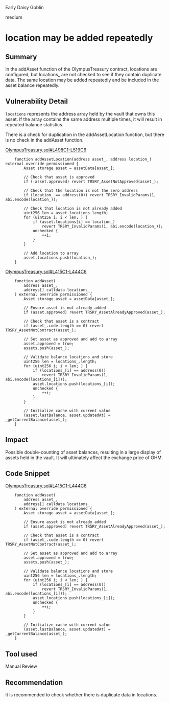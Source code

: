 Early Daisy Goblin

medium

# location may be added repeatedly

## Summary
In the addAsset function of the OlympusTreasury contract, locations are configured, but locations_ are not checked to see if they contain duplicate data. The same location may be added repeatedly and be included in the asset balance repeatedly.

## Vulnerability Detail
`locations` represents the address array held by the vault that owns this asset. If the array contains the same address multiple times, it will result in repeated balance statistics.

There is a check for duplication in the addAssetLocation function, but there is no check in the addAsset function.

[OlympusTreasury.sol#L498C1-L519C6](https://github.com/sherlock-audit/2023-11-olympus/blob/9c8df76dc9820b4c6605d2e1e6d87dcfa9e50070/bophades/src/modules/TRSRY/OlympusTreasury.sol#L498C1-L519C6)
```solidity
    function addAssetLocation(address asset_, address location_) external override permissioned {
        Asset storage asset = assetData[asset_];

        // Check that asset is approved
        if (!asset.approved) revert TRSRY_AssetNotApproved(asset_);

        // Check that the location is not the zero address
        if (location_ == address(0)) revert TRSRY_InvalidParams(1, abi.encode(location_));

        // Check that location is not already added
        uint256 len = asset.locations.length;
        for (uint256 i; i < len; ) {
            if (asset.locations[i] == location_)
                revert TRSRY_InvalidParams(1, abi.encode(location_));
            unchecked {
                ++i;
            }
        }

        // Add location to array
        asset.locations.push(location_);
    }
```

[OlympusTreasury.sol#L415C1-L444C6](https://github.com/sherlock-audit/2023-11-olympus/blob/9c8df76dc9820b4c6605d2e1e6d87dcfa9e50070/bophades/src/modules/TRSRY/OlympusTreasury.sol#L415C1-L444C6)
```solidity
    function addAsset(
        address asset_,
        address[] calldata locations_
    ) external override permissioned {
        Asset storage asset = assetData[asset_];

        // Ensure asset is not already added
        if (asset.approved) revert TRSRY_AssetAlreadyApproved(asset_);

        // Check that asset is a contract
        if (asset_.code.length == 0) revert TRSRY_AssetNotContract(asset_);

        // Set asset as approved and add to array
        asset.approved = true;
        assets.push(asset_);

        // Validate balance locations and store
        uint256 len = locations_.length;
        for (uint256 i; i < len; ) {
            if (locations_[i] == address(0))
                revert TRSRY_InvalidParams(1, abi.encode(locations_[i]));
            asset.locations.push(locations_[i]);
            unchecked {
                ++i;
            }
        }

        // Initialize cache with current value
        (asset.lastBalance, asset.updatedAt) = _getCurrentBalance(asset_);
    }
```

## Impact
Possible double-counting of asset balances, resulting in a large display of assets held in the vault. It will ultimately affect the exchange price of OHM.

## Code Snippet
[OlympusTreasury.sol#L415C1-L444C6](https://github.com/sherlock-audit/2023-11-olympus/blob/9c8df76dc9820b4c6605d2e1e6d87dcfa9e50070/bophades/src/modules/TRSRY/OlympusTreasury.sol#L415C1-L444C6)
```solidity
    function addAsset(
        address asset_,
        address[] calldata locations_
    ) external override permissioned {
        Asset storage asset = assetData[asset_];

        // Ensure asset is not already added
        if (asset.approved) revert TRSRY_AssetAlreadyApproved(asset_);

        // Check that asset is a contract
        if (asset_.code.length == 0) revert TRSRY_AssetNotContract(asset_);

        // Set asset as approved and add to array
        asset.approved = true;
        assets.push(asset_);

        // Validate balance locations and store
        uint256 len = locations_.length;
        for (uint256 i; i < len; ) {
            if (locations_[i] == address(0))
                revert TRSRY_InvalidParams(1, abi.encode(locations_[i]));
            asset.locations.push(locations_[i]);
            unchecked {
                ++i;
            }
        }

        // Initialize cache with current value
        (asset.lastBalance, asset.updatedAt) = _getCurrentBalance(asset_);
    }
```

## Tool used

Manual Review

## Recommendation
It is recommended to check whether there is duplicate data in locations.

